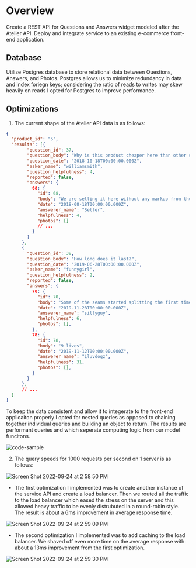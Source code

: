 # Overview

Create a REST API for Questions and Answers widget modeled after the Atelier API. Deploy and integrate service to an existing e-commerce front-end application.

## Database

Utilize Postgres database to store relational data between Questions, Answers, and Photos. Postgres allows us to minimize redundancy in data and index foriegn keys; considering the ratio of reads to writes may skew heavily on reads I opted for Postgres to improve performance.

## Optimizations

1. The current shape of the Atelier API data is as follows:

```json
{
  "product_id": "5",
  "results": [{
        "question_id": 37,
        "question_body": "Why is this product cheaper here than other sites?",
        "question_date": "2018-10-18T00:00:00.000Z",
        "asker_name": "williamsmith",
        "question_helpfulness": 4,
        "reported": false,
        "answers": {
          68: {
            "id": 68,
            "body": "We are selling it here without any markup from the middleman!",
            "date": "2018-08-18T00:00:00.000Z",
            "answerer_name": "Seller",
            "helpfulness": 4,
            "photos": []
            // ...
          }
        }
      },
      {
        "question_id": 38,
        "question_body": "How long does it last?",
        "question_date": "2019-06-28T00:00:00.000Z",
        "asker_name": "funnygirl",
        "question_helpfulness": 2,
        "reported": false,
        "answers": {
          70: {
            "id": 70,
            "body": "Some of the seams started splitting the first time I wore it!",
            "date": "2019-11-28T00:00:00.000Z",
            "answerer_name": "sillyguy",
            "helpfulness": 6,
            "photos": [],
          },
          78: {
            "id": 78,
            "body": "9 lives",
            "date": "2019-11-12T00:00:00.000Z",
            "answerer_name": "iluvdogz",
            "helpfulness": 31,
            "photos": [],
          }
        }
      },
      // ...
  ]
}
```
To keep the data consistent and allow it to integerate to the front-end applicaiton properly I opted for nested queries as opposed to chaining together individual queries and building an object to return. The results are performant queries and which seperate computing logic from our model funcitons.

![code-sample](https://user-images.githubusercontent.com/18265165/192120539-9e55a22c-4630-4546-a438-a7328405a85a.png)

2. The query speeds for 1000 requests per second on 1 server is as follows:

![Screen Shot 2022-09-24 at 2 58 50 PM](https://user-images.githubusercontent.com/18265165/192120593-5aeb7eb9-4d8e-4e43-9ce7-7b7624e7807d.png)

  - The first optimization I implemented was to create another instance of the service API and create a load balancer. Then we routed all the traffic to the load balancer which eased the stress on the server and this allowed heavy traffic to be evenly distrubuted in a round-robin style. The result is about a 6ms improvement in average response time.
  
  ![Screen Shot 2022-09-24 at 2 59 09 PM](https://user-images.githubusercontent.com/18265165/192120723-81afba1c-dd17-45e0-96b3-7c2f7cd602a8.png)
  
  - The second optimization I implemented was to add caching to the load balancer. We shaved off even more time on the average response with about a 13ms improvement from the first optimization.
  
  ![Screen Shot 2022-09-24 at 2 59 30 PM](https://user-images.githubusercontent.com/18265165/192120816-d1aa3680-b7f8-4d68-805f-7a735fc765f4.png)

